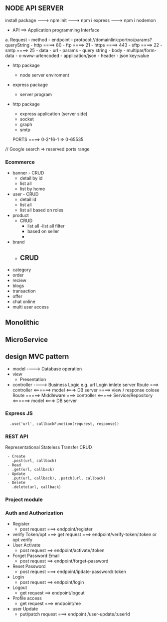 ## NODE API SERVER

 install package 
  ---> npm init
  ---> npm i express
  ---> npm i nodemon

  - API ==> Application programming Interface


  a. Request
    - method
    - endpoint
       - protocol://domainlink:portno/params?queryString
       - http ====> 80
       - ftp ====> 21
       - https ====> 443
       - sftp ====> 22
       - smtp ====> 25
    - data
      - url
         - params
         - query string
      - body
        - multipar/form-data
        - x-www-urlencoded
        - application/json
      - header
        - json key:value


- http package
  - node server enviroment
- express package
  - server program
- http package
  - express application (server side)
  - socket
  - graph
  - smtp

  PORTS ====> 0-2^16-1 => 0-65535

//  Google search => reserved ports range

### Ecommerce
   - banner
    - CRUD
     - detail by id
     - list all
     - list by home
   - user
    - CRUD
      - detail id
      - list all
      - list all based on roles
   - product
     - CRUD
       - list all
       -list all filter
       - based on seller
       - 
   - brand
     - CRUD
       - 
   - category
   - order
   - reciew
   - blogs
   - transaction
   - offer
   - chat online
   - multi user access

## Monolithic
## MicroService

## design MVC pattern
  - model
    ----> Database operation
  - view
     - Presentation
  - controller
    ----> Business Logic
e.g.
   url Login imlete
    server
      Route ===> controller <======> model <===> DB server
                ====> view / response
  colose  Route =====> Middleware ===> controller <=====> Service/Repository <======> model <===> DB server

  ### Express JS
      .use('url', callbackFunction(requrest, response))

###      REST API
   Representational Stateless Transfer CRUD

     - Create
       .post(url, callback)
     - Read
       .get(url, callback)
     - Update
       .put(url, callback), .patch(url, callback)
     - Delete
       .delete(url, callback)

### Project module
### Auth and Authorization
  - Register
    - post request ===> endpoint/register
  - verify Token/opt
     ===> get request ===> endpoint/verify-token/:token or opt verify
  - User Activate
     - post request ==> endpoint/activate/:token
  - Forget Password Email
    - post request ==> endpoint/forget-password
  - Reset Password
    - post request ===> endpoint/ipdate-password/:token
  - Login
    - post request ==> endpoint/login
  - Logout
    - get request ==> endpoint/logout
  - Profile access
    - get request ===> endpoint/me
  - user Update
    - put/patch request ===> endpoint /user-update/:userId